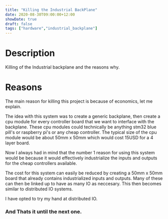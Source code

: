 ```yaml
---
title: "Killing the Industrial BackPlane"
date: 2020-08-30T09:00:00+12:00
showDate: true
draft: false
tags: ["hardware","industrial_backplane"]
---
```


# Description

Killing of the Industrial backplane and the reasons why.

# Reasons

The main reason for killing this project is because of economics, let me explain.

The idea with this system was to create a generic backplane, then create a cpu module for every controller board that we want to interface with the backplane. 
These cpu modules could technically be anything stm32 blue pill's or raspberry pi's or any cheap controller. 
The typical size of the cpu module would be about 50mm x 50mm which would cost 15USD for a 4 layer board.

Now I always had in mind that the number 1 reason for using this system would be because it would effectively industrialize the inputs and outputs for the cheap controllers available.

The cost for this system can easily be reduced by creating a 50mm x 50mm board that already contains industrialized inputs and outputs. Many of these can then be linked up to have as many IO as neccesary. This then becomes similar to distributed IO systems.

I have opted to try my hand at distributed IO.


### __And Thats it until the next one.__